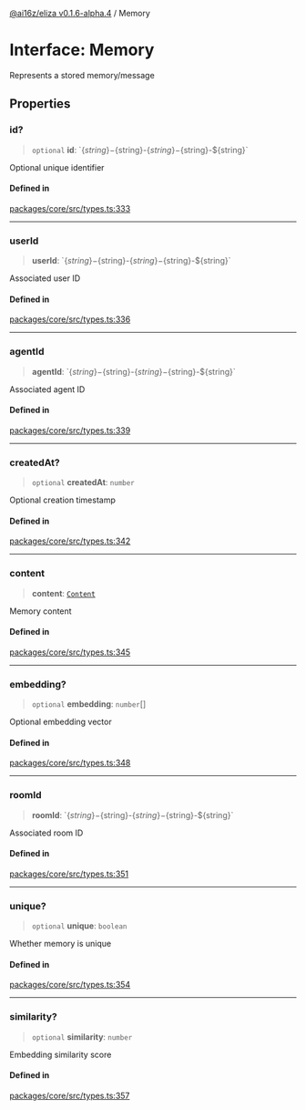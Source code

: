 [@ai16z/eliza v0.1.6-alpha.4](../index.md) / Memory

# Interface: Memory

Represents a stored memory/message

## Properties

### id?

> `optional` **id**: \`$\{string\}-$\{string\}-$\{string\}-$\{string\}-$\{string\}\`

Optional unique identifier

#### Defined in

[packages/core/src/types.ts:333](https://github.com/HeySquib/eliza/blob/main/packages/core/src/types.ts#L333)

***

### userId

> **userId**: \`$\{string\}-$\{string\}-$\{string\}-$\{string\}-$\{string\}\`

Associated user ID

#### Defined in

[packages/core/src/types.ts:336](https://github.com/HeySquib/eliza/blob/main/packages/core/src/types.ts#L336)

***

### agentId

> **agentId**: \`$\{string\}-$\{string\}-$\{string\}-$\{string\}-$\{string\}\`

Associated agent ID

#### Defined in

[packages/core/src/types.ts:339](https://github.com/HeySquib/eliza/blob/main/packages/core/src/types.ts#L339)

***

### createdAt?

> `optional` **createdAt**: `number`

Optional creation timestamp

#### Defined in

[packages/core/src/types.ts:342](https://github.com/HeySquib/eliza/blob/main/packages/core/src/types.ts#L342)

***

### content

> **content**: [`Content`](Content.md)

Memory content

#### Defined in

[packages/core/src/types.ts:345](https://github.com/HeySquib/eliza/blob/main/packages/core/src/types.ts#L345)

***

### embedding?

> `optional` **embedding**: `number`[]

Optional embedding vector

#### Defined in

[packages/core/src/types.ts:348](https://github.com/HeySquib/eliza/blob/main/packages/core/src/types.ts#L348)

***

### roomId

> **roomId**: \`$\{string\}-$\{string\}-$\{string\}-$\{string\}-$\{string\}\`

Associated room ID

#### Defined in

[packages/core/src/types.ts:351](https://github.com/HeySquib/eliza/blob/main/packages/core/src/types.ts#L351)

***

### unique?

> `optional` **unique**: `boolean`

Whether memory is unique

#### Defined in

[packages/core/src/types.ts:354](https://github.com/HeySquib/eliza/blob/main/packages/core/src/types.ts#L354)

***

### similarity?

> `optional` **similarity**: `number`

Embedding similarity score

#### Defined in

[packages/core/src/types.ts:357](https://github.com/HeySquib/eliza/blob/main/packages/core/src/types.ts#L357)

